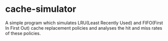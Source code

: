 # cache-simulator

A simple program which simulates LRU(Least Recently Used) and FIFO(First In First Out) cache replacement policies and analyses the hit and miss rates of these policies.
